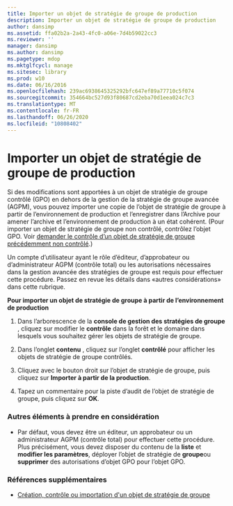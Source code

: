 ```yaml
---
title: Importer un objet de stratégie de groupe de production
description: Importer un objet de stratégie de groupe de production
author: dansimp
ms.assetid: ffa02b2a-2a43-4fc0-a06e-7d4b59022cc3
ms.reviewer: ''
manager: dansimp
ms.author: dansimp
ms.pagetype: mdop
ms.mktglfcycl: manage
ms.sitesec: library
ms.prod: w10
ms.date: 06/16/2016
ms.openlocfilehash: 239ac6938645325292bfc647ef89a77710c5f074
ms.sourcegitcommit: 354664bc527d93f80687cd2eba70d1eea024c7c3
ms.translationtype: MT
ms.contentlocale: fr-FR
ms.lasthandoff: 06/26/2020
ms.locfileid: "10808402"
---
```

# Importer un objet de stratégie de groupe de production


Si des modifications sont apportées à un objet de stratégie de groupe contrôlé (GPO) en dehors de la gestion de la stratégie de groupe avancée (AGPM), vous pouvez importer une copie de l’objet de stratégie de groupe à partir de l’environnement de production et l’enregistrer dans l’Archive pour amener l’archive et l’environnement de production à un état cohérent. (Pour importer un objet de stratégie de groupe non contrôlé, contrôlez l’objet GPO. Voir [demander le contrôle d’un objet de stratégie de groupe précédemment non contrôlé](request-control-of-a-previously-uncontrolled-gpo.md).)

Un compte d’utilisateur ayant le rôle d’éditeur, d’approbateur ou d’administrateur AGPM (contrôle total) ou les autorisations nécessaires dans la gestion avancée des stratégies de groupe est requis pour effectuer cette procédure. Passez en revue les détails dans «autres considérations» dans cette rubrique.

**Pour importer un objet de stratégie de groupe à partir de l’environnement de production**

1.  Dans l’arborescence de la **console de gestion des stratégies de groupe** , cliquez sur modifier le **contrôle** dans la forêt et le domaine dans lesquels vous souhaitez gérer les objets de stratégie de groupe.

2.  Dans l’onglet **contenu** , cliquez sur l’onglet **contrôlé** pour afficher les objets de stratégie de groupe contrôlés.

3.  Cliquez avec le bouton droit sur l’objet de stratégie de groupe, puis cliquez sur **Importer à partir de la production**.

4.  Tapez un commentaire pour la piste d’audit de l’objet de stratégie de groupe, puis cliquez sur **OK**.

### Autres éléments à prendre en considération

-   Par défaut, vous devez être un éditeur, un approbateur ou un administrateur AGPM (contrôle total) pour effectuer cette procédure. Plus précisément, vous devez disposer du contenu de la **liste** et **modifier les paramètres**, déployer l’objet de stratégie de **groupe**ou **supprimer** des autorisations d’objet GPO pour l’objet GPO.

### Références supplémentaires

-   [Création, contrôle ou importation d'un objet de stratégie de groupe](creating-controlling-or-importing-a-gpo-editor.md)

 

 






